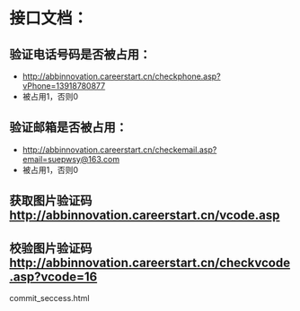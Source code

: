 ﻿# 接口文档：
## 验证电话号码是否被占用：
* http://abbinnovation.careerstart.cn/checkphone.asp?vPhone=13918780877
* 被占用1，否则0

## 验证邮箱是否被占用：
* http://abbinnovation.careerstart.cn/checkemail.asp?email=suepwsy@163.com
* 被占用1，否则0

## 获取图片验证码 http://abbinnovation.careerstart.cn/vcode.asp
## 校验图片验证码 http://abbinnovation.careerstart.cn/checkvcode.asp?vcode=16

commit_seccess.html